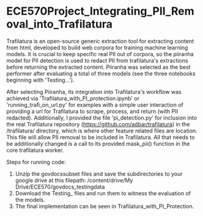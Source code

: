 # ECE570Project_Integrating_PII_Removal_into_Trafilatura
Trafilatura is an open-source generic extraction tool for extracting content from html, developed to build web corpora for training machine learning models. It is crucial to keep specific real PII out of corpora, so the piiranha model for PII detection is used to redact PII from trafilatura's extractions before returning the extracted content. Piiranha was selected as the best performer after evaluating a total of three models (see the three notebooks beginning with 'Testing...').

After selecting Piiranha, its integration into Trafilatura's workflow was achieved via 'Trafilatura_with_PI_protection.ipynb' or 'running_trafi_on_url.py' for examples with a simple user interaction of providing a url for Trafilatura to scrape, process, and return (with PII redacted). Additionally, I provided the file 'pi_detection.py' for inclusion into the real Trafilatura repository (https://github.com/adbar/trafilatura) in the /trafilatura/ directory, which is where other feature related files are location. This file will allow PII removal to be included in Trafilatura. All that needs to be additionally changed is a call to its provided mask_pii() function in the core trafilatura worker.

Steps for running code:
1. Unzip the govdocssubset files and save the subdirectories to your google drive at this filepath: /content/drive/My Drive/ECE570/govdocs_testingdata
2. Download the Testing_ files and run them to witness the evaluation of the models.
3. The final implementation can be seen in Trafilatura_with_PI_Protection.
